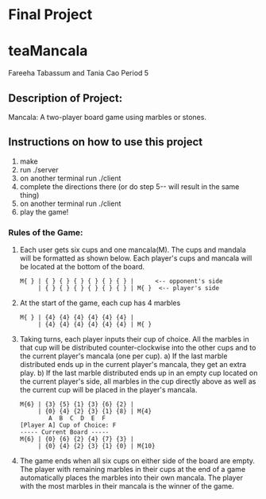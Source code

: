 # Final Project 
# teaMancala
Fareeha Tabassum and Tania Cao
Period 5

## Description of Project:
Mancala: A two-player board game using marbles or stones.

## Instructions on how to use this project
1. make
2. run ./server
3. on another terminal run ./client
4. complete the directions there (or do step 5-- will result in the same thing) 
5. on another terminal run ./client
6. play the game!

### Rules of the Game:
1.  Each user gets six cups and one mancala(M). The cups and mandala will be formatted as shown below.
    Each player's cups and mancala will be located at the bottom of the board.
        
        M{ } | { } { } { } { } { } { } |      <-- opponent's side
	         | { } { } { } { } { } { } | M{ }  <-- player's side
            
2.  At the start of the game, each cup has 4 marbles
        
        M{ } | {4} {4} {4} {4} {4} {4} |
             | {4} {4} {4} {4} {4} {4} | M{ }

3.  Taking turns, each player inputs their cup of choice.
	All the marbles in that cup will be distributed counter-clockwise into the other cups
    and to the current player's mancala (one per cup).
     a) If the last marble distributed ends up in the current player's mancala, they get an extra play.
	 b) If the last marble distributed ends up in an empty cup located on the current player's side, all
        marbles in the cup directly above as well as the current cup will be placed in the player's mancala.

        M{6} | {3} {5} {1} {3} {6} {2} |
             | {0} {4} {2} {3} {1} {8} | M{4}
                A  B  C  D  E  F
        [Player A] Cup of Choice: F
	    ----- Current Board -----
	    M{6} | {0} {6} {2} {4} {7} {3} |
	         | {0} {4} {2} {3} {1} {0} | M{10}
      
4.  The game ends when all six cups on either side of the board are empty. The player with remaining marbles
    in their cups at the end of a game automatically places the marbles into their own mancala.
    The player with the most marbles in their mancala is the winner of the game.
